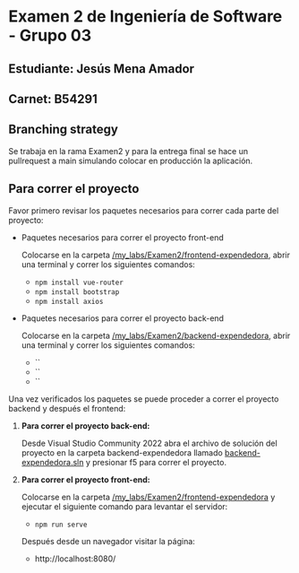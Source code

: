 # Examen 2 de Ingeniería de Software - Grupo 03

## Estudiante: Jesús Mena Amador

## Carnet: B54291

## Branching strategy

Se trabaja en la rama Examen2 y para la entrega final se hace un pullrequest a main simulando colocar en producción la aplicación.

## Para correr el proyecto

Favor primero revisar los paquetes necesarios para correr cada parte del proyecto:
  * Paquetes necesarios para correr el proyecto front-end

    Colocarse en la carpeta [/my_labs/Examen2/frontend-expendedora](/my_labs/Examen2/frontend-expendedora), abrir una terminal y correr los siguientes comandos:
      * `npm install vue-router`
      * `npm install bootstrap`
      * `npm install axios`

  * Paquetes necesarios para correr el proyecto back-end

    Colocarse en la carpeta [/my_labs/Examen2/backend-expendedora](/my_labs/Examen2/backend-expendedora), abrir una terminal y correr los siguientes comandos:
      * ``
      * ``
      * ``

Una vez verificados los paquetes se puede proceder a correr el proyecto backend y después el frontend:

  1. **Para correr el proyecto back-end:**

      Desde Visual Studio Community 2022 abra el archivo de solución del proyecto en la carpeta backend-expendedora llamado [backend-expendedora.sln](/my_labs/Examen2/backend-expendedora/backend-expendedora.sln) y presionar f5 para correr el proyecto.

  2. **Para correr el proyecto front-end:**

      Colocarse en la carpeta [/my_labs/Examen2/frontend-expendedora](/my_labs/Examen2/frontend-expendedora) y ejecutar el siguiente comando para levantar el servidor:
      * `npm run serve`

      Después desde un navegador visitar la página:
      * http://localhost:8080/
